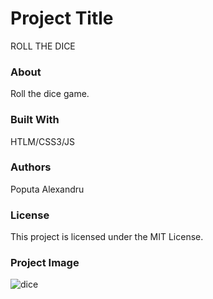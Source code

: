 # Project Title
ROLL THE DICE

### About
Roll the dice game.
### Built With
HTLM/CSS3/JS

### Authors
Poputa Alexandru

### License
This project is licensed under the MIT License.

### Project Image

![dice](https://user-images.githubusercontent.com/33935806/56604805-7f6c7b00-660b-11e9-8f51-0657a445d6e0.png)

